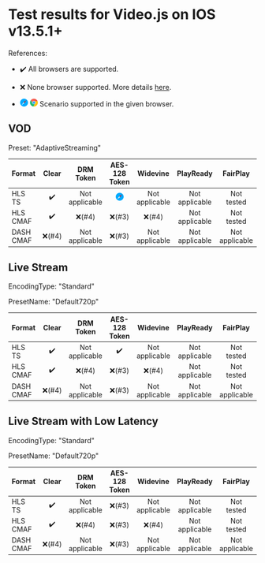 # Test results for Video.js on IOS v13.5.1+

References:

- ✔️ All browsers are supported.

- ❌ None browser supported. More details [here](issues.md).

- ![safari](../../icons/safari.png) ![chrome](../../icons/chrome.png) Scenario supported in the given browser.

## VOD

Preset: "AdaptiveStreaming"

| Format | Clear | DRM Token | AES-128 Token | Widevine | PlayReady | FairPlay | AES-128 | Sidecar caption |
| --------- | :---: | :---: | :----------------------------------------------------------: | :----------------------------------------------------------: | :------: | :----------------------------------------------------------: | :------: | :------: |
| HLS TS    | ✔️ | Not applicable | ![safari](../../icons/safari.png) | Not applicable | Not applicable | Not tested | ✔️ | ✔️ |
| HLS CMAF  | ✔️ | ❌(#4) | ❌(#3) | ❌(#4) | Not applicable | Not tested | ❌(#3) | ✔️ |
| DASH CMAF | ❌(#4) | Not applicable | ❌(#3) | Not applicable | Not applicable | Not applicable | ❌(#3) | ❌(#4) |

## Live Stream

EncodingType: "Standard"

PresetName: "Default720p"

| Format | Clear | DRM Token | AES-128 Token | Widevine | PlayReady | FairPlay | AES-128 | Live Transcription |
| --------- | :---: | :---: | :----------------------------------------------------------: | :----------------------------------------------------------: | :------: | :----------------------------------------------------------: | :------: | :------: |
| HLS TS    | ✔️ | Not applicable | ✔️ | Not applicable | Not applicable | Not tested | ✔️ | ✔️ |
| HLS CMAF  | ✔️ | ❌(#4) | ❌(#3) | ❌(#4) | Not applicable | Not tested | ❌(#3) | ✔️ |
| DASH CMAF | ❌(#4) | Not applicable | ❌(#3) | Not applicable | Not applicable | Not applicable | ❌(#3) | ❌(#4) |

## Live Stream with Low Latency

EncodingType: "Standard"

PresetName: "Default720p"

| Format | Clear | DRM Token | AES-128 Token | Widevine | PlayReady | FairPlay | AES-128 |
| --------- | :---: | :---: | :----------------------------------------------------------: | :----------------------------------------------------------: | :------: | :----------------------------------------------------------: | :----------------------------------------------------------: |
| HLS TS    | ✔️ | Not applicable | ❌(#3) | Not applicable | Not applicable | Not tested | ✔️ |
| HLS CMAF  | ✔️ | ❌(#4) | ❌(#3) | ❌(#4) | Not applicable | Not tested | ❌(#3) |
| DASH CMAF | ❌(#4) | Not applicable | ❌(#3) | Not applicable | Not applicable | Not applicable | ❌(#3) |
